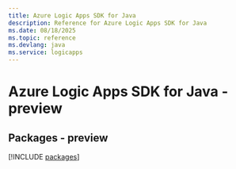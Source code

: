 ```yaml
---
title: Azure Logic Apps SDK for Java
description: Reference for Azure Logic Apps SDK for Java
ms.date: 08/18/2025
ms.topic: reference
ms.devlang: java
ms.service: logicapps
---
```

# Azure Logic Apps SDK for Java - preview
## Packages - preview
[!INCLUDE [packages](logic-apps-index.md)]